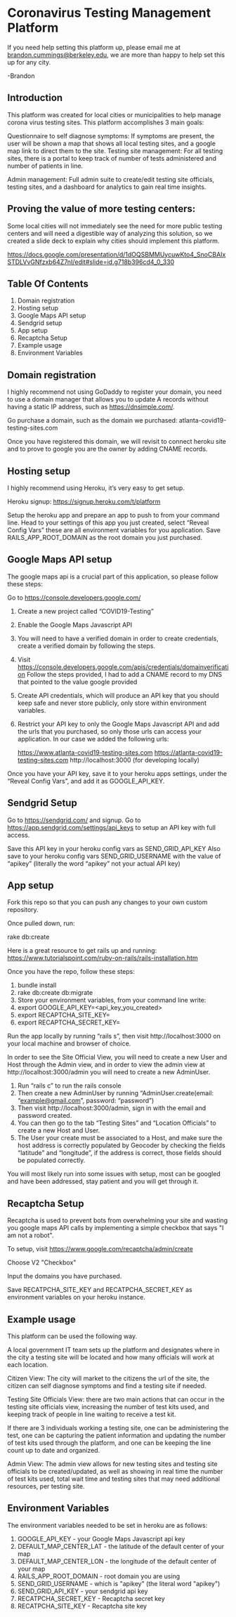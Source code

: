 # Coronavirus Testing Management Platform

If you need help setting this platform up, please email me at brandon.cummings@berkeley.edu, we are more than happy to help set this up for any city.

-Brandon

## Introduction

This platform was created for local cities or municipalities to help manage corona virus testing sites. This platform accomplishes 3 main goals:

Questionnaire to self diagnose symptoms: If symptoms are present, the user will be shown a map that shows all local testing sites, and a google map link to direct them to the site.
Testing site management: For all testing sites, there is a portal to keep track of number of tests administered and number of patients in line.

Admin management: Full admin suite to create/edit testing site officials, testing sites, and a dashboard for analytics to gain real time insights.

## Proving the value of more testing centers:

Some local cities will not immediately see the need for more public testing centers and will need a digestible way of analyzing this solution, so we created a slide deck to explain why cities should implement this platform.

https://docs.google.com/presentation/d/1dOQSBMMUycuwKto4_SnoCBAIxSTDLVvGNfzxb64Z7nI/edit#slide=id.g718b396cd4_0_330


## Table Of Contents

1. Domain registration
2. Hosting setup
3. Google Maps API setup
4. Sendgrid setup
5. App setup
6. Recaptcha Setup
7. Example usage
8. Environment Variables

## Domain registration

I highly recommend not using GoDaddy to register your domain, you need to use a domain manager that allows you to update A records without having a static IP address, such as https://dnsimple.com/.

Go purchase a domain, such as the domain we purchased: atlanta-covid19-testing-sites.com

Once you have registered this domain, we will revisit to connect heroku site and to prove to google you are the owner by adding CNAME records.

## Hosting setup

I highly recommend using Heroku, it’s very easy to get setup.

Heroku signup: https://signup.heroku.com/t/platform

Setup the heroku app and prepare an app to push to from your command line. Head to your settings of this app you just created, select “Reveal Config Vars” these are all environment variables for you application.
Save RAILS_APP_ROOT_DOMAIN as the root domain you just purchased.

## Google Maps API setup

The google maps api is a crucial part of this application, so please follow these steps:

Go to https://console.developers.google.com/
1. Create a new project called “COVID19-Testing”
2. Enable the Google Maps Javascript API
3. You will need to have a verified domain in order to create credentials, create a verified domain by following the steps.
4. Visit https://console.developers.google.com/apis/credentials/domainverification Follow the steps provided, I had to add a CNAME record to my DNS that pointed to the value google provided
5. Create API credentials, which will produce an API key that you should keep safe and never 	  store publicly, only store within environment variables.
6. Restrict your API key to only the Google Maps Javascript API and add the urls that you purchased, so only those urls can access your application. In our case we added the following urls:

    https://www.atlanta-covid19-testing-sites.com
    https://atlanta-covid19-testing-sites.com
    http://localhost:3000 (for developing locally)

Once you have your API key, save it to your heroku apps settings, under the “Reveal Config Vars”, and add it as GOOGLE_API_KEY.

## Sendgrid Setup

Go to https://sendgrid.com/ and signup. Go to https://app.sendgrid.com/settings/api_keys to setup an API key with full access.

Save this API key in your heroku config vars as SEND_GRID_API_KEY
Also save to your heroku config vars SEND_GRID_USERNAME with the value of “apikey” (literally the word “apikey” not your actual API key)

## App setup

Fork this repo so that you can push any changes to your own custom repository.

Once pulled down, run:

rake db:create

Here is a great resource to get rails up and running: https://www.tutorialspoint.com/ruby-on-rails/rails-installation.htm

Once you have the repo, follow these steps:

1. bundle install
2. rake db:create db:migrate
3. Store your environment variables, from your command line write:
4. export GOOGLE_API_KEY=<api_key_you_created>
5. export RECAPTCHA_SITE_KEY=<recaptcha site key>
6. export RECAPTCHA_SECRET_KEY=<recaptcha secret key>

Run the app locally by running “rails s”, then visit http://localhost:3000 on your local machine and browser of choice.

In order to see the Site Official View, you will need to create a new User and Host through the Admin view, and in order to view the admin view at http://localhost:3000/admin you will need to create a new AdminUser.

1. Run “rails c” to run the rails console
2. Then create a new AdminUser by running “AdminUser.create(email: “example@gmail.com”, password: “password”)
3. Then visit http://localhost:3000/admin, sign in with the email and password created.
4. You can then go to the tab “Testing Sites” and “Location Officials” to create a new Host and User.
5. The User your create must be associated to a Host, and make sure the host address is correctly populated by Geocoder by  checking the fields “latitude” and “longitude”, if the address is correct, those fields should be populated correctly.

You will most likely run into some issues with setup, most can be googled and have been addressed, stay patient and you will get through it.

## Recaptcha Setup

Recaptcha is used to prevent bots from overwhelming your site and wasting you google maps API calls by implementing a simple checkbox that says "I am not a robot".

To setup, visit https://www.google.com/recaptcha/admin/create

Choose V2 "Checkbox"

Input the domains you have purchased.

Save RECATPCHA_SITE_KEY and RECATPCHA_SECRET_KEY as environment variables on your heroku instance.

## Example usage

This platform can be used the following way.

A local government IT team sets up the platform and designates where in the city a testing site will be located and how many officials will work at each location.

Citizen View: The city will market to the citizens the url of the site, the citizen can self diagnose symptoms and find a testing site if needed.

Testing Site Officials View: there are two main actions that can occur in the testing site officials view, increasing the number of test kits used, and keeping track of people in line waiting to receive a test kit.

If there are 3 individuals working a testing site, one can be administering the test, one can be capturing the patient information and updating the number of test kits used through the platform, and one can be keeping the line count up to date and organized.

Admin View: The admin view allows for new testing sites and testing site officials to be created/updated, as well as showing in real time the number of test kits used, total wait time and testing sites that may need additional resources, per testing site.

## Environment Variables

The environment variables needed to be set in heroku are as follows:

1. GOOGLE_API_KEY - your Google Maps Javascript api key
2. DEFAULT_MAP_CENTER_LAT - the latitude of the default center of your map
3. DEFAULT_MAP_CENTER_LON - the longitude of the default center of your map
4. RAILS_APP_ROOT_DOMAIN - root domain you are using
5. SEND_GRID_USERNAME - which is "apikey" (the literal word "apikey")
6. SEND_GRID_API_KEY - your sendgrid api key
7. RECATPCHA_SECRET_KEY - Recaptcha secret key
8. RECATPCHA_SITE_KEY - Recaptcha site key
